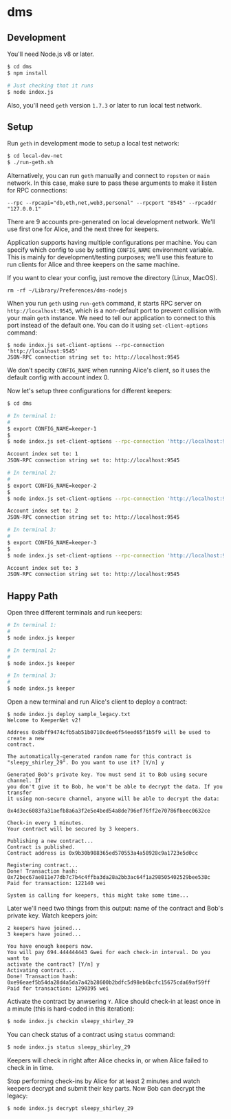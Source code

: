 # dms

## Development

You'll need Node.js v8 or later.

```sh
$ cd dms
$ npm install

# Just checking that it runs
$ node index.js
```

Also, you'll need `geth` version `1.7.3` or later to run local test network.

## Setup

Run `geth` in development mode to setup a local test network:

```sh
$ cd local-dev-net
$ ./run-geth.sh
```

Alternatively, you can run `geth` manually and connect to `ropsten` or `main` network. In this case, make sure to pass these arguments to make it listen for RPC connections:

```
--rpc --rpcapi="db,eth,net,web3,personal" --rpcport "8545" --rpcaddr "127.0.0.1"
```

There are 9 accounts pre-generated on local development network. We'll use first one for Alice, and the next three for keepers.

Application supports having multiple configurations per machine. You can specify which config to use by setting `CONFIG_NAME` environment variable. This is mainly for development/testing purposes; we'll use this feature to run clients for Alice and three keepers on the same machine.

If you want to clear your config, just remove the directory (Linux, MacOS).
```
rm -rf ~/Library/Preferences/dms-nodejs
```

When you run `geth` using `run-geth` command, it starts RPC server on `http://localhost:9545`, which is a non-default port to prevent collision with your main `geth` instance. We need to tell our application to connect to this port instead of the default one. You can do it using `set-client-options` command:

```
$ node index.js set-client-options --rpc-connection 'http://localhost:9545'
JSON-RPC connection string set to: http://localhost:9545
```

We don't specity `CONFIG_NAME` when running Alice's client, so it uses the default config with account index 0.

Now let's setup three configurations for different keepers:

```sh
$ cd dms

# In terminal 1:
#
$ export CONFIG_NAME=keeper-1
$
$ node index.js set-client-options --rpc-connection 'http://localhost:9545' --account-index 1

Account index set to: 1
JSON-RPC connection string set to: http://localhost:9545

# In terminal 2:
#
$ export CONFIG_NAME=keeper-2
$
$ node index.js set-client-options --rpc-connection 'http://localhost:9545' --account-index 2

Account index set to: 2
JSON-RPC connection string set to: http://localhost:9545

# In terminal 3:
#
$ export CONFIG_NAME=keeper-3
$
$ node index.js set-client-options --rpc-connection 'http://localhost:9545' --account-index 3

Account index set to: 3
JSON-RPC connection string set to: http://localhost:9545
```


## Happy Path

Open three different terminals and run keepers:

```sh
# In terminal 1:
#
$ node index.js keeper

# In terminal 2:
#
$ node index.js keeper

# In terminal 3:
#
$ node index.js keeper
```

Open a new terminal and run Alice's client to deploy a contract:

```text
$ node index.js deploy sample_legacy.txt
Welcome to KeeperNet v2!

Address 0x8bff9474cfb5ab51b0710cdee6f54eed65f1b5f9 will be used to create a new
contract.

The automatically-generated random name for this contract is
"sleepy_shirley_29". Do you want to use it? [Y/n] y

Generated Bob's private key. You must send it to Bob using secure channel. If
you don't give it to Bob, he won't be able to decrypt the data. If you transfer
it using non-secure channel, anyone will be able to decrypt the data:

0x4d3ec6083fa31aefb8a6a3f2e5e4bed54a8de796ef76ff2e70786fbeec0632ce

Check-in every 1 minutes.
Your contract will be secured by 3 keepers.

Publishing a new contract...
Contract is published.
Contract address is 0x9b30b988365ed570553a4a58928c9a1723e5d0cc

Registering contract...
Done! Transaction hash:
0x72bec67ae811e77db7c7b4c4ffba3da28a2bb3ac64f1a298505402529bee538c
Paid for transaction: 122140 wei

System is calling for keepers, this might take some time...
```

Later we'll need two things from this output: name of the contract and Bob's private key. Watch keepers join:

```
2 keepers have joined...
3 keepers have joined...

You have enough keepers now.
You will pay 694.444444443 Gwei for each check-in interval. Do you want to
activate the contract? [Y/n] y
Activating contract...
Done! Transaction hash:
0xe96eaef5b54da28d4a5da7a42b28600b2bdfc5d98eb6bcfc15675cda69af59ff
Paid for transaction: 1290395 wei
```

Activate the contract by anwsering `Y`. Alice should check-in at least once in a minute (this is hard-coded in this iteration):

```sh
$ node index.js checkin sleepy_shirley_29
```

You can check status of a contract using `status` command:

```sh
$ node index.js status sleepy_shirley_29
```

Keepers will check in right after Alice checks in, or when Alice failed to check in in time.

Stop performing check-ins by Alice for at least 2 minutes and watch keepers decrypt and submit their key parts. Now Bob can decrypt the legacy:

```sh
$ node index.js decrypt sleepy_shirley_29
```
